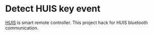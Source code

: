 # Detect HUIS key event

[HUIS][0] is smart remote controller.
This project hack for HUIS bluetooth communication.

[0]: huis.jp

